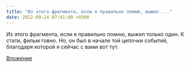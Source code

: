 ```yaml
---
title: "Из этого фрагмента, если я правильно помню, выжил ..."
date: 2022-09-24 07:01:00 +0300
---
```


Из этого фрагмента, если я правильно помню, выжил только один.
К стати, фильм говно. Но, он был в начале той цепочки событий, благодаря которой я сейчас с вами вот тут.

[Вложение](https://vk.com/video41076938_456239561)
